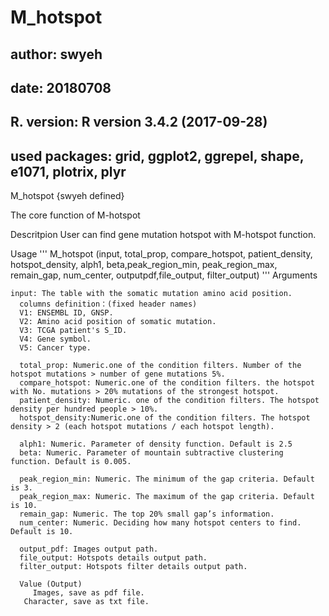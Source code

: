 # M_hotspot

## author: swyeh

## date: 20180708

## R. version: R version 3.4.2 (2017-09-28)

## used packages: grid, ggplot2, ggrepel, shape, e1071, plotrix, plyr



M_hotspot {swyeh defined}



The core function of M-hotspot

Descritpion
User can find gene mutation hotspot with M-hotspot function.

Usage
'''
M_hotspot (input, total_prop, compare_hotspot, patient_density, hotspot_density, alph1, beta,peak_region_min, peak_region_max, remain_gap, num_center, outputpdf,file_output, filter_output)
'''
Arguments

    input: The table with the somatic mutation amino acid position.
      columns definition：(fixed header names)
      V1: ENSEMBL ID, GNSP.
      V2: Amino acid position of somatic mutation.
      V3: TCGA patient's S_ID.
      V4: Gene symbol.
      V5: Cancer type.

      total_prop: Numeric.one of the condition filters. Number of the hotspot mutations > number of gene mutations 5%.
      compare_hotspot: Numeric.one of the condition filters. the hotspot with No. mutations > 20% mutations of the strongest hotspot.
      patient_density: Numeric. one of the condition filters. The hotspot density per hundred people > 10%.
      hotspot_density:Numeric.one of the condition filters. The hotspot density > 2 (each hotspot mutations / each hotspot length).

      alph1: Numeric. Parameter of density function. Default is 2.5
      beta: Numeric. Parameter of mountain subtractive clustering function. Default is 0.005.

      peak_region_min: Numeric. The minimum of the gap criteria. Default is 3.
      peak_region_max: Numeric. The maximum of the gap criteria. Default is 10.
      remain_gap: Numeric. The top 20% small gap’s information.
      num_center: Numeric. Deciding how many hotspot centers to find. Default is 10.

      output_pdf: Images output path.
      file_output: Hotspots details output path.
      filter_output: Hotspots filter details output path.

      Value (Output)
	     Images, save as pdf file.
       Character, save as txt file.
